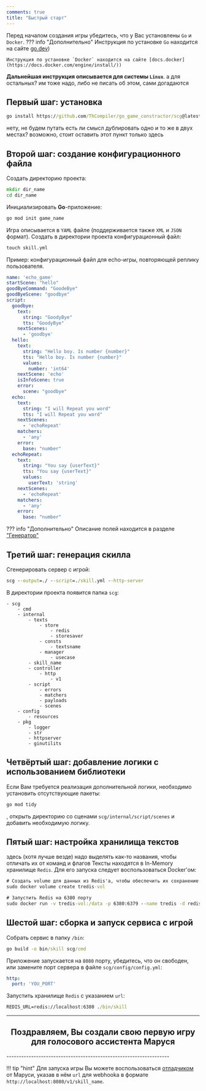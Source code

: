 ```yaml
---
comments: true
title: "Быстрый старт"
---
```

Перед началом создания игры убедитесь, что у Вас установлены `Go` и `Docker`.
??? info "Дополнительно"
    Инструкция по установке `Go` находится на сайте [go.dev](https://go.dev/learn/))

    Инструкция по установке `Docker` находится на сайте [docs.docker](https://docs.docker.com/engine/install/))

**Дальнейшая инструкция описывается для системы `Linux`**. а для остальных? им тоже надо, либо не писать об этом, сами догадаются

## Первый шаг: установка
```cmd
go install https://github.com/ThCompiler/go_game_constractor/scg@latest
```
нету, не будем путать
есть ли смысл дублировать одно и то же в двух местах? возможно, стоит оставить этот пункт только здесь

## Второй шаг: создание конфигурационного файла
Создать директорию проекта:
```cmd
mkdir dir_name
cd dir_name
```

Инициализировать **Go**-приложение:
```cmd
go mod init game_name
```

Игра описывается в `YAML` файле (поддерживается также `XML` и `JSON` формат).
Создать в директории проекта конфигурационный файл:
```cmd
touch skill.yml
```

Пример: конфигурационный файл для echo-игры, повторяющей реплику пользователя.

```yaml
name: 'echo_game'
startScene: "hello"
goodByeCommand: "GoodeBye"
goodByeScene: "goodbye"
script:
  goodbye:
    text:
      string: "GoodyBye"
      tts: "GoodyBye"
    nextScenes:
      - 'goodbye'
  hello:
    text:
      string: "Hello boy. Is number {number}"
      tts: "Hello boy. Is number {number}"
      values:
        number: 'int64'
    nextScene: 'echo'
    isInfoScene: true
    error:
      scene: "goodbye"
  echo:
    text:
      string: "I will Repeat you word"
      tts: "I will Repeat you word"
    nextScenes:
      - 'echoRepeat'
    matchers:
      - 'any'
    error:
      base: "number"
  echoRepeat:
    text:
      string: "You say {userText}"
      tts: "You say {userText}"
      values:
        userText: 'string'
    nextScenes:
      - 'echoRepeat'
    matchers:
      - 'any'
    error:
      base: "number"
```

??? info "Дополнительно"
    Описание полей находится в разделе ["Генератор"](./gen_fields.md)

## Третий шаг: генерация скилла

Сгенерировать сервер с игрой:
```cmd
scg --output=./ --script=./skill.yml --http-server
```

В директории проекта появится папка `scg`:
```
- scg
    - cmd
    - internal
        - texts
            - store
                - redis
                - storesaver
            - consts
                - textsname
            - manager
                - usecase
        - skill_name
        - controller
            - http
                - v1
        - script
            - errors
            - matchers
            - payloads
            - scenes
    - config
        - resources
    - pkg
        - logger
        - str
        - httpserver
        - ginutilits
```

## Четвёртый шаг: добавление логики с использованием библиотеки
Если Вам требуется реализация дополнительной логики, необходимо установить отсутствующие пакеты:
```cmd
go mod tidy
```
, открыть директорию со сценами `scg/internal/script/scenes` и добавить необходимую логику.

## Пятый шаг: настройка хранилища текстов
здесь (хотя лучше везде) надо выделять как-то названия, чтобы отличать их от команд и флагов
Тексты находятся в In-Memory хранилище `Redis`. Для его запуска следует воспользоваться Docker'ом:
```cmd
# Создать volume для данных из Redis'а, чтобы обеспечить их сохранение при перезапуске хранилища
sudo docker volume create tredis-vol

# Запустить Redis на 6380 порту
sudo docker run -v tredis-vol:/data -p 6380:6379 --name tredis -d redis redis-server  --save 60 1 --loglevel warning
```

## Шестой шаг: сборка и запуск сервиса с игрой

Собрать сервис в папку `/bin`:
```cmd
go build -o bin/skill scg/cmd
```

Приложение запускается на `8080` порту, убедитесь, что он свободен, или замените порт сервера в файле `scg/config/config.yml`:
```yaml
http:
  port: 'YOU_PORT'
```

Запустить хранилище `Redis` с указанием `url`:
```cmd
REDIS_URL=redis://localhost:6380 ./bin/skill
```

------------------------------------------------------------------
<h2 align="center">Поздравляем, Вы создали свою первую игру для голосового ассистента Маруся</h2>
------------------------------------------------------------------

!!! tip "hint"
    Для запуска игры Вы можете воспользоваться [отладчиком](https://skill-debugger.marusia.mail.ru/) от Маруси, указав в нём
    `url` для webhookа в формате `http://localhost:8080/v1/skill_name`.
